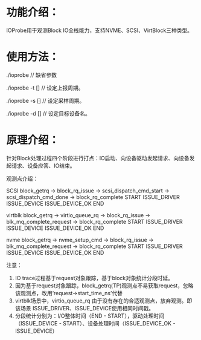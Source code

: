 # 功能介绍：

IOProbe用于观测Block IO全栈能力，支持NVME、SCSI、VirtBlock三种类型。

# 使用方法：

./ioprobe // 缺省参数

./ioprobe -t [] // 设定上报周期。

./ioprobe -s [] // 设定采样周期。

./ioprobe -d [] // 设定目标设备名。

# 原理介绍：

针对Block处理过程四个阶段进行打点：IO启动、向设备驱动发起请求、向设备发起请求、设备应答、IO结束。

观测点介绍：

SCSI
block_getrq -> block_rq_issue -> scsi_dispatch_cmd_start -> scsi_dispatch_cmd_done -> block_rq_complete
START              ISSUE_DRIVER           ISSUE_DEVICE                      ISSUE_DEVICE_OK                                  END

virtblk
block_getrq -> virtio_queue_rq ->  block_rq_issue -> blk_mq_complete_request -> block_rq_complete
START           ISSUE_DRIVER              ISSUE_DEVICE         ISSUE_DEVICE_OK                                 END

nvme
block_getrq -> nvme_setup_cmd -> block_rq_issue -> blk_mq_complete_request -> block_rq_complete
START           ISSUE_DRIVER                 ISSUE_DEVICE        ISSUE_DEVICE_OK                                     END

注意：

1. IO trace过程基于request对象跟踪，基于block对象统计分段时延。
2. 因为基于request对象跟踪，block_getrq(TP)观测点不易获取request，忽略该观测点，改用‘request->start_time_ns’代替
3. virtblk场景中，virtio_queue_rq 由于没有存在的合适观测点，放弃观测。即该场景 ISSUE_DRIVER、ISSUE_DEVICE使用相同时间戳。
4. 分段统计分别为：I/O整体时间（END - START），驱动处理时间（ISSUE_DEVICE - START）、设备处理时间（ISSUE_DEVICE_OK -  ISSUE_DEVICE）

